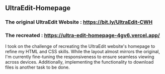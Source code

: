 ## UltraEdit-Homepage

### The original UltraEdit Website :  https://bit.ly/UltraEdit-CWH
### The recreated : https://ultra-edit-homepage-4gv6.vercel.app/


I took on the challenge of recreating the UltraEdit website's homepage to refine my HTML and CSS skills. While the layout almost mirrors the original, I'm currently fine-tuning the responsiveness to ensure seamless viewing across devices. Additionally, implementing the functionality to download files is another task to be done.
